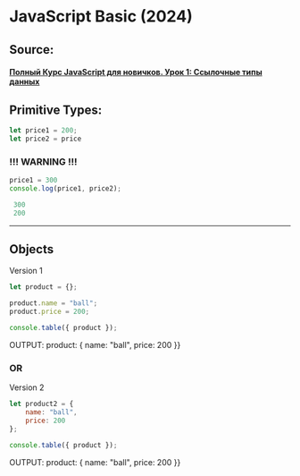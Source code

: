 ﻿# JavaScript Basic (2024)

## Source:
#### [Полный Курс JavaScript для новичков. Урок 1: Ссылочные типы данных](https://www.youtube.com/watch?v=ap3mLiPF2PE)


## Primitive Types:  

```js
let price1 = 200;  
let price2 = price  
```
### !!! WARNING !!!  

```js
price1 = 300  
console.log(price1, price2);  

 300  
 200 
```  
 <hr>  

## Objects
Version 1

```js
let product = {};  

product.name = "ball";  
product.price = 200;  

console.table({ product });  
```
OUTPUT:
 product: { name: "ball", price: 200 }}  

### OR
Version 2  
```js
let product2 = {
    name: "ball",
    price: 200
};

console.table({ product });
```
OUTPUT:
product: { name: "ball", price: 200 }}





